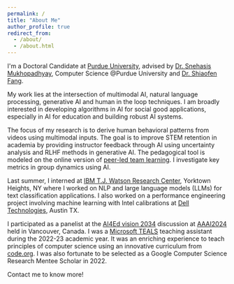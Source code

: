 ```yaml
---
permalink: /
title: "About Me"
author_profile: true
redirect_from: 
  - /about/
  - /about.html
---
```


I'm a Doctoral Candidate at [Purdue University](https://cs.purdue.edu/), advised by [Dr. Snehasis Mukhopadhyay](https://www.purdue.edu/newsroom/purduetoday/releases/2024/Q1/using-ai-models-to-predict-sinus-surgery-outcomes-earns-nih-grant-for-purdue-professor-in-indianapolis.html), Computer Science @Purdue University and [Dr. Shiaofen Fang](https://luddy.iupui.edu/contact/profile/shiaofen-fang). 

My work lies at the intersection of multimodal AI, natural language processing, generative AI and human in the loop techniques. I am broadly interested in developing algorithms in AI for social good applications, especially in AI for education and building robust AI systems. 

The focus of my research is to derive human behavioral patterns from videos using multimodal inputs. The goal is to improve STEM retention in academia by providing instructor feedback through AI using uncertainty analysis and RLHF methods in generative AI. The pedagogical tool is modeled on the online version of [peer-led team learning](https://en.wikipedia.org/wiki/Peer-led_team_learning). I investigate key metrics in group dynamics using AI. 

Last summer, I interned at [IBM T.J. Watson Research Center](https://research.ibm.com/labs/yorktown-heights), Yorktown Heights, NY where I worked on NLP and large language models (LLMs) for text classification applications. I also worked on a performance engineering project involving machine learning with Intel calibrations at [Dell Technologies](https://www.dell.com/en-us/lp/dt/industry), Austin TX. 

I participated as a panelist at the [AI4Ed vision 2034](https://ai4ed.cc/aaai2024day1/) discussion at [AAAI2024](https://aaai.org/aaai-conference/) held in Vancouver, Canada. I was a [Microsoft TEALS](https://www.microsoft.com/en-us/teals) teaching assistant during the 2022-23 academic year. It was an enriching experience to teach principles of computer science using an innovative curriculum from [code.org](https://code.org/teach). I was also fortunate to be selected as a Google Computer Science Research Mentee Scholar in 2022. 

Contact me to know more!

